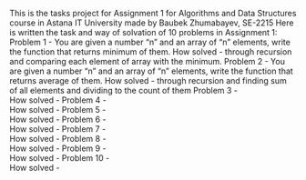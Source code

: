 This is the tasks project for Assignment 1 for Algorithms and Data Structures course in Astana IT University made by Baubek Zhumabayev, SE-2215
Here is written the task and way of solvation of 10 problems in Assignment 1:
Problem 1 - You are given a number “n” and an array of “n” elements,
write the function that returns minimum of them.
How solved - through recursion and comparing each element of array with the minimum.
Problem 2 - You are given a number “n” and an array of “n” elements,
write the function that returns average of them.
How solved - through recursion and finding sum of all elements and dividing to the count of them
Problem 3 -  
How solved - 
Problem 4 -  
How solved -
Problem 5 -  
How solved -
Problem 6 -  
How solved -
Problem 7 -  
How solved -
Problem 8 -  
How solved -
Problem 9 -  
How solved -
Problem 10 -  
How solved - 